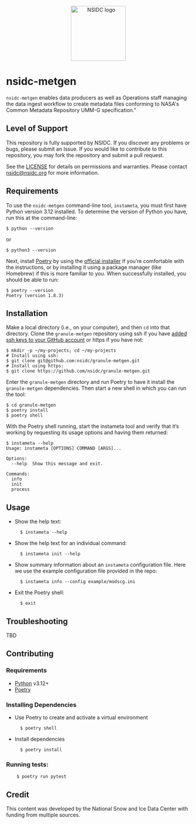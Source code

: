 <p align="center">
  <img alt="NSIDC logo" src="https://nsidc.org/themes/custom/nsidc/logo.svg" width="150" />
</p>

# nsidc-metgen

`nsidc-metgen` enables data producers as well as Operations staff managing the
data ingest workflow to create metadata files conforming to
NASA's Common Metadata Repository UMM-G specification."

## Level of Support

This repository is fully supported by NSIDC. If you discover any problems or bugs,
please submit an Issue. If you would like to contribute to this repository, you may fork
the repository and submit a pull request.

See the [LICENSE](LICENSE) for details on permissions and warranties. Please contact
nsidc@nsidc.org for more information.

## Requirements

To use the `nsidc-metgen` command-line tool, `instameta`, you must first have
Python version 3.12 installed. To determine the version of Python you have, run
this at the command-line:

    $ python --version

or

    $ python3 --version

Next, install [Poetry](https://python-poetry.org/) by using the [official
installer](https://python-poetry.org/docs/#installing-with-the-official-installer)
if you’re comfortable with the instructions, or by installing it using a package
manager (like Homebrew) if this is more familiar to you. When successfully
installed, you should be able to run:

    $ poetry --version
    Poetry (version 1.8.3)

## Installation

Make a local directory (i.e., on your computer), and then `cd` into that
directory. Clone the `granule-metgen` repository using ssh if you have [added
ssh keys to your GitHub
account](https://docs.github.com/en/authentication/connecting-to-github-with-ssh/adding-a-new-ssh-key-to-your-github-account)
or https if you have not:

    $ mkdir -p ~/my-projects; cd ~/my-projects
    # Install using ssh:
    $ git clone git@github.com:nsidc/granule-metgen.git
    # Install using https:
    $ git clone https://github.com/nsidc/granule-metgen.git

Enter the `granule-metgen` directory and run Poetry to have it install the `granule-metgen` dependencies. Then start a new shell in which you can run the tool:

    $ cd granule-metgen
    $ poetry install
    $ poetry shell

With the Poetry shell running, start the instameta tool and verify that it’s working by requesting its usage options and having them returned:

    $ instameta --help
    Usage: instameta [OPTIONS] COMMAND [ARGS]...

    Options:
      --help  Show this message and exit.

    Commands:
      info
      init
      process

## Usage

* Show the help text:

        $ instameta --help

* Show the help text for an individual command:

        $ instameta init --help

* Show summary information about an `instameta` configuration file. Here we use the example configuration file provided in the repo:

        $ instameta info --config example/modscg.ini

* Exit the Poetry shell:

        $ exit

## Troubleshooting

TBD

## Contributing

### Requirements

* [Python](https://www.python.org/) v3.12+
* [Poetry](https://python-poetry.org/docs/#installing-with-the-official-installer)

### Installing Dependencies

* Use Poetry to create and activate a virtual environment

        $ poetry shell

* Install dependencies

        $ poetry install

### Running tests:

        $ poetry run pytest

## Credit

This content was developed by the National Snow and Ice Data Center with funding from
multiple sources.
